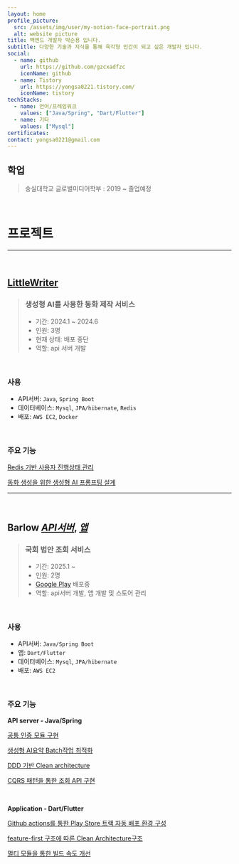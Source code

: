 ```yaml
---
layout: home
profile_picture:
  src: /assets/img/user/my-notion-face-portrait.png
  alt: website picture
title: 백엔드 개발자 박순용 입니다.
subtitle: 다양한 기술과 지식을 통해 육각형 인간이 되고 싶은 개발자 입니다.
social:
  - name: github
    url: https://github.com/gzcxadfzc
    iconName: github
  - name: Tistory
    url: https://yongsa0221.tistory.com/
    iconName: tistory
techStacks:
  - name: 언어/프레임워크
    values: ["Java/Spring", "Dart/Flutter"]
  - name: 기타
    values: ["Mysql"]
certificates:
contact: yongsa0221@gmail.com 
---
```

<div class="no-break" markdown="1">

## 학업
> 숭실대학교 글로벌미디어학부 : 2019 ~ 졸업예정
</div>

<br>

<div class="no-break" markdown="1">

# 프로젝트

---

</div>

<div class="no-break" markdown="1">
<br>

## [LittleWriter](https://github.com/LittleWriterBloom/BE)

> ### 생성형 AI를 사용한 동화 제작 서비스
> - 기간: 2024.1 ~ 2024.6 
> - 인원: 3명
> - 현재 상태: 배포 중단
> - 역할: api 서버 개발
</div>

<div class="no-break" markdown="1">
<br>

### 사용
- API서버: `Java`, `Spring Boot`
- 데이터베이스: `Mysql`, `JPA/hibernate`, `Redis`
- 배포: `AWS EC2`, `Docker`
</div>

<div class="no-break" markdown="1">
<br>

### 주요 기능
[Redis 기반 사용자 진행상태 관리](/2024/08/21/littleWriter01#2-생성형-ai-프로젝트에서-사용하기)

[동화 생성을 위한 생성형 AI 프롬프팅 설계](/2024/08/21/littleWriter01#1-파이프라인-구성)

---
</div>

<div class="no-break" markdown="1">
<br>

## Barlow _[API서버](/404.html)_, _[앱](/404.html)_
> ### 국회 법안 조회 서비스
> - 기간: 2025.1 ~  
> - 인원: 2명
> - [Google Play](https://play.google.com/store/apps/details?id=com.barlow.front) 배포중
> - 역할: api서버 개발, 앱 개발 및 스토어 관리
</div>

<div class="no-break" markdown="1">
<br>

### 사용
- API서버: `Java/Spring Boot`
- 앱: `Dart/Flutter`
- 데이터베이스: `Mysql`, `JPA/hibernate`
- 배포: `AWS EC2`

</div>

<div class="no-break" markdown="1">
<br>

### 주요 기능

**API server - Java/Spring**

[공통 인증 모듈 구현](/404.html)

[생성형 AI요약 Batch작업 최적화](/404.html)

[DDD 기반 Clean architecture](/404.html) 

[CQRS 패턴을 통한 조회 API 구현](/404.html)
</div>

<div class="no-break" markdown="1">
<br>

**Application - Dart/Flutter**

[Github actions를 통한 Play Store 트랙 자동 배포 환경 구성](/404.html)

[feature-first 구조에 따른 Clean Architecture구조](/404.html)

[멀티 모듈을 통한 빌드 속도 개선](/404.html)
</div>